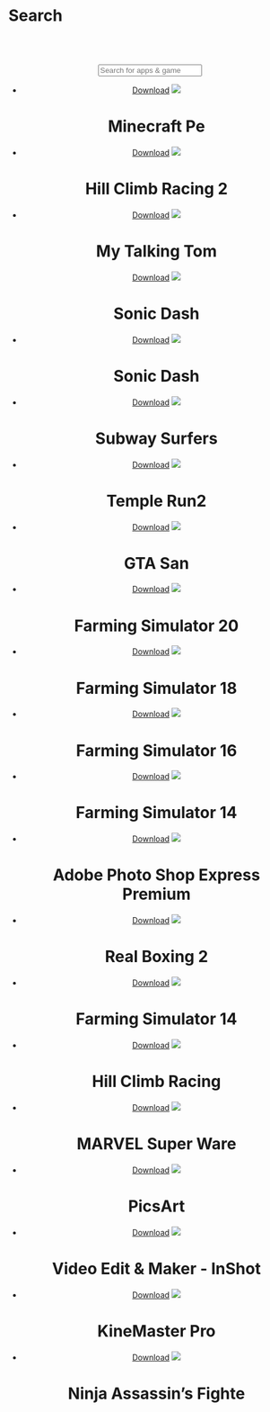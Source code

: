 <!DOCTYPE html>
<html>
<head>
<title>MengVG Store Search</title>
<link rel="manifest" href="manifest.json">
<link rel="stylesheet" href="style.css">
<meta name="viewport" content="width=device-width, initial-scale=1">
<link rel="icon" href="favicon.ico" type="image/x-icon" />
<link rel="shortcut icon" href="favicon.ico" type="image/x-icon" />
<link rel="apple-touch-icon" sizes="180x180" href="jbapps.png">
<link rel="icon" type="image/png" sizes="32x32" href="jbapps.png">
<link rel="icon" type="image/png" sizes="16x16" href="jbapps.png">
<link rel="mask-icon" href="jbapps.png" color="#5bbad5">
<link rel="shortcut icon" href="jbapps.png">
<meta name="apple-mobile-web-app-capable" content="yes">
</head>
<div class="name">
<h1>Search</h1>
</div>
<br>
<br>
<br>
<center>
<input type="text" id="myInput" onkeyup="myFunction()" placeholder="Search for apps & game">
<ul id="myUL">
<li>
<div class="apps">
<a href="https://www.mediafire.com/file/02r67jf5ntilt95/minecraft-pe.rar/fileS">Download</a>
<img src="Images/minepe.jpg">
<h1>Minecraft Pe</h1>
</div>
</li>     
<li>
<div class="apps">
<a href="https://www.mediafire.com/file/akqkjtv7ajfa937/Hill+Climb+Racing+2_v1.47.1_mod.rar/file">Download</a>
<img src="Images/HillClimbRacing2.jpg">
<h1>Hill Climb Racing 2 </h1>
</div>
</li>
<li>
<div class="apps">
<a href="https://www.mediafire.com/file/eh1rppapi2o8hww/My-Talking-Tom.rar/file">Download</a>
<img src="Images/my-talking-tom-logo.png">
<h1>My Talking Tom</h1>
</div>
<div class="apps">
<a href="https://www.mediafire.com/file/bz8s7u3lwzcjk7y/Sonic-Dash-2.rar/file">Download</a>
<img src="Images/sonicdash2.png">
<h1>Sonic Dash</h1>
</div>
</li>
<li>
<div class="apps">
<a href="https://www.mediafire.com/file/tzevdtd4vewqyj3/Sonic-Dash.rar/file">Download</a>
<img src="Images/Sonicdash.jpg">
<h1>Sonic Dash</h1>
</div>
</li>
<li>
<div class="apps">
<a href="https://www.mediafire.com/file/hajnb9hewldh72d/Subway_Sufers_Mod.rar/file">Download</a>
<img src="Images/Subwaysurfers.png">
<h1>Subway Surfers</h1>
</div>
</li>
<li>
<div class="apps">
<a href="https://www.mediafire.com/file/n4ixhynrco7f3g6/Temple-Run-2.rar/file">Download</a>
<img src="Images/Templerun2.jpg">
<h1>Temple Run2</h1>
</div>
</li>
<li>
<div class="apps">
<a href="https://www.mediafire.com/file/8u4g7o8s3e8bl0e/GTA_San_Mod_Apk_%252BOBB.rar/file">Download</a>
<img src="Images/Gtasan.jpg">
<h1>GTA San</h1>
</div>
</li>
<li>
<div class="apps">
<a href="itms-services://?action=download-manifest&url=https://lengzzios.github.io/VIP/plist/Delta.plist">Download</a>
<img src="Images/farmingsimulator20.jpg">
<h1>Farming Simulator 20</h1>
</div>
</li>
<li>
<div class="apps">
<a href="https://www.mediafire.com/file/63p84kgffgaolwi/farming-simulator-18-mod.rar/file">Download</a>
<img src="Images/farmingsimulator18.jpg">
<h1>Farming Simulator 18</h1>
</div>
</li>
<li>
<div class="apps">
<a href="https://www.mediafire.com/file/87r6jn1xyp54yc8/farming-simulator-16-mod.rar/file">Download</a>
<img src="Images/farmingsimulator16.png">
<h1>Farming Simulator 16</h1>
</div>
</li>
<li>
<div class="apps">
<a href="https://www.mediafire.com/file/exfcaecf5ghi65f/farming-simulator-14-mod.rar/file">Download</a>
<img src="Images/farmingsimulator14.jpg">
<h1>Farming Simulator 14</h1>
</div>
</li>
<li>
<div class="apps">
<a href="https://www.mediafire.com/file/to4x4apcaiptxu6/Adobe-Photoshop-Express-Premium-Mod.rar/file">Download</a>
<img src="Images/Adobephotoshopexpresspremium.png">
<h1>Adobe Photo Shop Express Premium</h1>
</div>
</li>
<li>
<div class="apps">
<a href="https://www.mediafire.com/file/1m500bmcd6zpn6i/Real-Boxing-2-Mod.rar/file">Download</a>
<img src="Images/realboxing2.png">
<h1>Real Boxing 2</h1>
</div>
</li>
<li>
<div class="apps">
<a href="https://www.mediafire.com/file/j7d9ss5jtt1tuct/construction_simulator_3_mod.rar/file">Download</a>
<img src="Images/constructionsimulator3.png"> 
<h1>Farming Simulator 14</h1>
</div>
</li>
<li>
<div class="apps">
<a href="https://www.mediafire.com/file/v6czccro1g0wgnh/Hill-Climb-Racing.rar/file">Download</a>
<img src="Images/HillClimbRacing.png">
<h1>Hill Climb Racing</h1>
</div>
</li>
<li>
<div class="apps">
<a href="itms-services/Marvelsuperware.html">Download</a>
<img src="Images/marvelsuperware.jpg">
<h1>MARVEL Super Ware</h1>
</div>
</li>
<li>
<div class="apps">
<a href="itms-services/picsart.html">Download</a>
<img src="Images/picsart.jpg">
<h1>PicsArt</h1>
</div>
</li>
<li>
<div class="apps">
<a href="itms-services/Videoeditormakerlnshot.html">Download</a>
<img src="Images/InShot.png">
<h1>Video Edit & Maker - InShot</h1>
</div>
</li>
<li>
<div class="apps">
<a href="itms-services/Kinekasterpro.html">Download</a>
<img src="Images/kinemasterpro.png">
<h1>KineMaster Pro</h1>
</div>
</li>
</li>
<li>
<div class="apps">
<a href="itms-services/Ninjaassassin’sFighte.html">Download</a>
<img src="Images/NinjaassassinsFighte.png">
<h1>Ninja Assassin’s Fighte</h1>
</div>
</li>
</li>
</ul>
</center>
<script>
function myFunction() {
  // Declare variables
  var input, filter, ul, li, div, h1, i, txtValue;
  input = document.getElementById('myInput');
  filter = input.value.toUpperCase();
  ul = document.getElementById("myUL");
  li = ul.getElementsByTagName('li');

  // Loop through all list items, and hide those who don't match the search query
  for (i = 0; i < li.length; i++) {
    h1 = li[i].getElementsByTagName("h1")[0];
    txtValue = h1.textContent || h1.innerText;
    if (txtValue.toUpperCase().indexOf(filter) > -1) {
      li[i].style.display = "";
    } else {
      li[i].style.display = "none";
    }
  }
}
</script>
</html>
